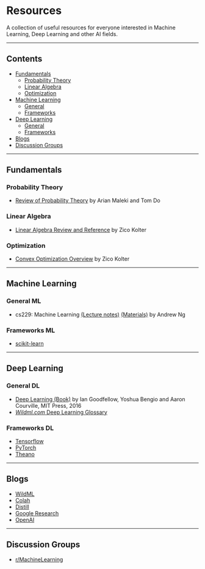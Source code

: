 # Resources
A collection of useful resources for everyone interested in Machine Learning, Deep Learning and other AI fields.

***

## Contents

* [Fundamentals](#fundamentals)
  * [Probability Theory](#probability-theory)
  * [Linear Algebra](#linear-algebra)
  * [Optimization](#optimization)
* [Machine Learning](#machine-learning)
  * [General](#general-ml)
  * [Frameworks](#frameworks-ml)
* [Deep Learning](#deep-learning)
  * [General](#general-dl)
  * [Frameworks](#frameworks-dl)
* [Blogs](#blogs)
* [Discussion Groups](#discussion-groups)

***

## Fundamentals

### Probability Theory

* [Review of Probability Theory](http://cs229.stanford.edu/section/cs229-prob.pdf) by Arian Maleki and Tom Do

### Linear Algebra

* [Linear Algebra Review and Reference](http://cs229.stanford.edu/section/cs229-linalg.pdf) by Zico Kolter

### Optimization

* [Convex Optimization Overview](http://cs229.stanford.edu/section/cs229-cvxopt.pdf) by Zico Kolter

***

## Machine Learning

### General ML

* cs229: Machine Learning [(Lecture notes)](http://cs229.stanford.edu/notes/cs229-notes1.pdf) [(Materials)](http://cs229.stanford.edu/materials.html) by Andrew Ng

### Frameworks ML

* [scikit-learn](http://scikit-learn.org/stable/)

***

## Deep Learning

### General DL

* [Deep Learning (Book)](http://www.deeplearningbook.org/) by Ian Goodfellow, Yoshua Bengio and Aaron Courville, MIT Press, 2016
* [*Wildml.com* Deep Learning Glossary](http://www.wildml.com/deep-learning-glossary)

### Frameworks DL

* [Tensorflow](https://www.tensorflow.org/)
* [PyTorch](http://pytorch.org/)
* [Theano](http://deeplearning.net/software/theano/)

***

## Blogs

* [WildML](http://www.wildml.com/)
* [Colah](http://colah.github.io/)
* [Distill](http://distill.pub/)
* [Google Research](https://research.googleblog.com/)
* [OpenAI](https://blog.openai.com/)

***

## Discussion Groups

* [r/MachineLearning](https://www.reddit.com/r/MachineLearning/)
